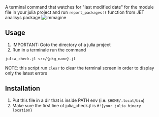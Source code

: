 A terminal command that watches for "last modified date" for the module file in your julia project and run `report_packages()` function from JET analisys package 
![immagine](https://github.com/user-attachments/assets/b8c2c286-cf7b-4491-a99d-985498af1d26)

## Usage
1. IMPORTANT: Goto the directory of a julia project
2. Run in a terminale run the command
```
julia_check.jl src/{pkg_name}.jl
```

NOTE: this script run `clear` to clear the terminal screen in order to display only the latest errors

## Installation
1. Put this file in a dir that is inside PATH env (i.e. `$HOME/.local/bin`)
2. Make sure the first line of julia_check.jl is `#!{your julia binary location}`
